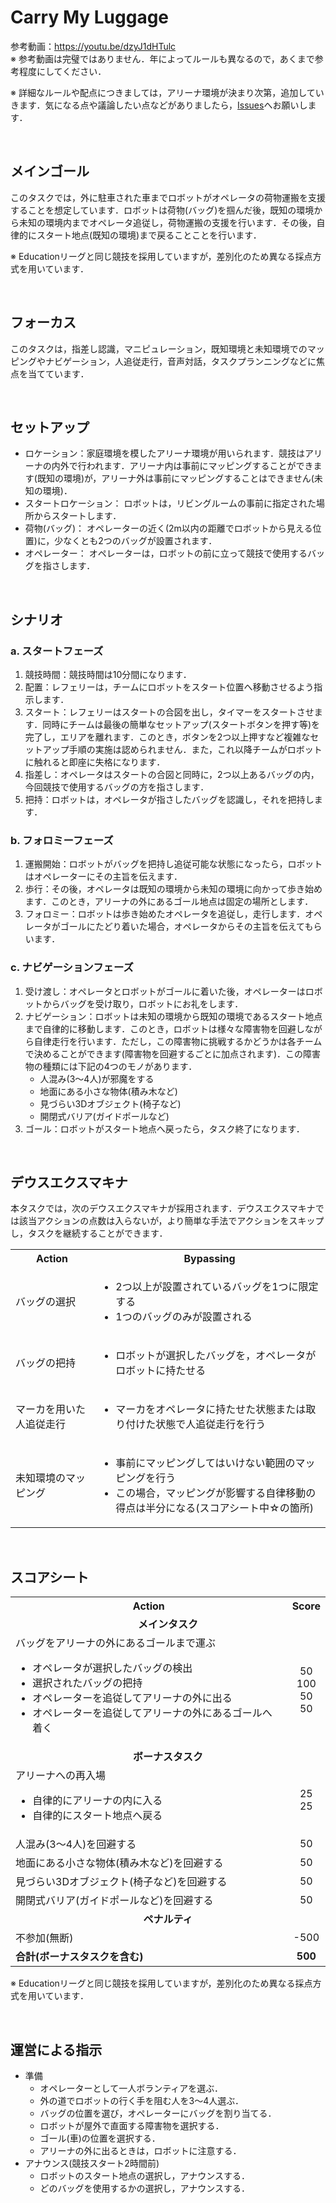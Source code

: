 # Carry My Luggage

参考動画：https://youtu.be/dzyJ1dHTulc <br>
※ 参考動画は完璧ではありません．年によってルールも異なるので，あくまで参考程度にしてください．

※ 詳細なルールや配点につきましては，アリーナ環境が決まり次第，追加していきます．気になる点や議論したい点などがありましたら，[Issues](https://github.com/RoboCupAtHomeJP/Rule2022/issues)へお願いします．

<br>

## メインゴール
このタスクでは，外に駐車された車までロボットがオペレータの荷物運搬を支援することを想定しています．ロボットは荷物(バッグ)を掴んだ後，既知の環境から未知の環境内までオペレータ追従し，荷物運搬の支援を行います．その後，自律的にスタート地点(既知の環境)まで戻ることことを行います．

※ Educationリーグと同じ競技を採用していますが，差別化のため異なる採点方式を用いています．

<br>

## フォーカス
このタスクは，指差し認識，マニピュレーション，既知環境と未知環境でのマッピングやナビゲーション，人追従走行，音声対話，タスクプランニングなどに焦点を当てています．

<br>

## セットアップ
- ロケーション：家庭環境を模したアリーナ環境が用いられます．競技はアリーナの内外で行われます．アリーナ内は事前にマッピングすることができます(既知の環境)が，アリーナ外は事前にマッピングすることはできません(未知の環境)．
- スタートロケーション： ロボットは，リビングルームの事前に指定された場所からスタートします．
- 荷物(バッグ)： オペレーターの近く(2m以内の距離でロボットから見える位置)に，少なくとも2つのバッグが設置されます．
- オペレーター： オペレーターは，ロボットの前に立って競技で使用するバッグを指さします．

<br>

## シナリオ
### a. スタートフェーズ
1. 競技時間：競技時間は10分間になります．
2. 配置：レフェリーは，チームにロボットをスタート位置へ移動させるよう指示します．
3. スタート：レフェリーはスタートの合図を出し，タイマーをスタートさせます．同時にチームは最後の簡単なセットアップ(スタートボタンを押す等)を完了し，エリアを離れます．このとき，ボタンを2つ以上押すなど複雑なセットアップ手順の実施は認められません．また，これ以降チームがロボットに触れると即座に失格になります．
4. 指差し：オペレータはスタートの合図と同時に，2つ以上あるバッグの内，今回競技で使用するバッグの方を指さします．
5. 把持：ロボットは，オペレータが指さしたバッグを認識し，それを把持します．

### b. フォロミーフェーズ
1. 運搬開始：ロボットがバッグを把持し追従可能な状態になったら，ロボットはオペレーターにその主旨を伝えます．
2. 歩行：その後，オペレータは既知の環境から未知の環境に向かって歩き始めます．このとき，アリーナの外にあるゴール地点は固定の場所とします．
3. フォロミー：ロボットは歩き始めたオペレータを追従し，走行します．オペレータがゴールにたどり着いた場合，オペレータからその主旨を伝えてもらいます．

### c. ナビゲーションフェーズ
1. 受け渡し：オペレータとロボットがゴールに着いた後，オペレーターはロボットからバッグを受け取り，ロボットにお礼をします．
2. ナビゲーション：ロボットは未知の環境から既知の環境であるスタート地点まで自律的に移動します．このとき，ロボットは様々な障害物を回避しながら自律走行を行います．ただし，この障害物に挑戦するかどうかは各チームで決めることができます(障害物を回避するごとに加点されます)．この障害物の種類には下記の4つのモノがあります．
   - 人混み(3～4人)が邪魔をする
   - 地面にある小さな物体(積み木など)
   - 見づらい3Dオブジェクト(椅子など)
   - 開閉式バリア(ガイドポールなど)
3. ゴール：ロボットがスタート地点へ戻ったら，タスク終了になります．

<br>

## デウスエクスマキナ
本タスクでは，次のデウスエクスマキナが採用されます．デウスエクスマキナでは該当アクションの点数は入らないが，より簡単な手法でアクションをスキップし，タスクを継続することができます．

<table>
  <tr>
    <th> <b>Action<b> </th>
    <th> <b>Bypassing<b> </th>
  </tr>
  <tr>
    <td> バッグの選択 </td>
    <td>
      <ul>
        <li> 2つ以上が設置されているバッグを1つに限定する </li>
        <li> 1つのバッグのみが設置される </li>
      </ul> 
    </td>
  </tr>
   <tr>
    <td> バッグの把持 </td>
    <td>
      <ul>
        <li> ロボットが選択したバッグを，オペレータがロボットに持たせる </li>
      </ul> 
    </td>
  </tr>
  <tr>
    <td> マーカを用いた人追従走行 </td>
    <td>
      <ul>
        <li> マーカをオペレータに持たせた状態または取り付けた状態で人追従走行を行う </li>
      </ul> 
    </td>
  </tr>
   <tr>
    <td> 未知環境のマッピング </td>
    <td>
      <ul>
        <li> 事前にマッピングしてはいけない範囲のマッピングを行う
 </li>
        <li> この場合，マッピングが影響する自律移動の得点は半分になる(スコアシート中☆の箇所)
 </li>
      </ul> 
    </td>
  </tr>
</table>

<br>

## スコアシート
<table>
  <tr>
    <th> <b>Action</b> </th>
    <th> <b>Score</b> </th>
  </tr>
  <tr>
    <td colspan="2" align="center"> <b>メインタスク</b> </td>
  </tr>
  <tr>
    <td> バッグをアリーナの外にあるゴールまで運ぶ <br> 
      <ul>
        <li> オペレータが選択したバッグの検出 </li>
        <li> 選択されたバッグの把持 </li>
        <li> オペレーターを追従してアリーナの外に出る </li>
        <li> オペレーターを追従してアリーナの外にあるゴールへ着く </li>
      </ul> 
    </td>
<!--     <td> 250 <br> 
      <ul  style="list-style: none;">
        <li> 50 </li>
        <li> 100 </li>
        <li> 50 </li>
        <li> 50 </li>
      </ul> 
    </td> -->
    <td align="center"> <!-- 250 <br> --> 50 <br> 100 <br> 50 <br> 50 </td>
  </tr>
  <tr>
    <td colspan="2" align="center"> <b> ボーナスタスク </b> </td>
  </tr>
  <tr>
    <td> アリーナへの再入場
      <ul>
        <li> 自律的にアリーナの内に入る </li>
        <li> 自律的にスタート地点へ戻る </li>
    </td>
    <td align="center"> <!-- 50 <br> --> 25 <br> 25 </td>
  </tr>
  <tr>
    <td> 人混み(3～4人)を回避する <br> </td>
    <td align="center"> 50 </td>
  </tr>
  <tr>
    <td> 地面にある小さな物体(積み木など)を回避する <br> </td>
    <td align="center"> 50 </td>
  </tr>
  <tr>
    <td> 見づらい3Dオブジェクト(椅子など)を回避する <br> </td>
    <td align="center"> 50 </td>
  </tr>
  <tr>
    <td> 開閉式バリア(ガイドポールなど)を回避する <br> </td>
    <td align="center"> 50 </td>
  </tr>
  <tr>
    <td colspan="2" align="center"> <b>ペナルティ</b> </td>
  </tr>
  <tr>
    <td> 不参加(無断) </td>
    <td align="center"> -500 </td>
  </tr>
  <tr>
    <td> <b>合計(ボーナスタスクを含む)</b> </td>
    <td align="center"> <b>500</b> </td>
  </tr>
</table>

※ Educationリーグと同じ競技を採用していますが，差別化のため異なる採点方式を用いています．


<br>

## 運営による指示
- 準備
  - オペレーターとして一人ボランティアを選ぶ．
  - 外の道でロボットの行く手を阻む人を3～4人選ぶ．
  - バッグの位置を選び，オペレーターにバッグを割り当てる．
  - ロボットが屋外で直面する障害物を選択する．
  - ゴール(車)の位置を選択する．
  - アリーナの外に出るときは，ロボットに注意する．
- アナウンス(競技スタート2時間前)
  - ロボットのスタート地点の選択し，アナウンスする．
  - どのバッグを使用するかの選択し，アナウンスする．
